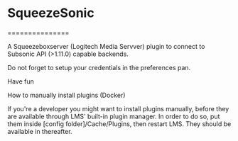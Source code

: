 # SqueezeSonic
===============

A Squeezeboxserver (Logitech Media Servver) plugin to connect to Subsonic API (>1.11.0) capable backends.

Do not forget to setup your credentials in the preferences pan. 

Have fun

How to manually install plugins (Docker)

If you're a developer you might want to install plugins manually, before they are available through LMS' built-in plugin manager. In order to do so, put them inside [config folder]/Cache/Plugins, then restart LMS. They should be available in thereafter.
